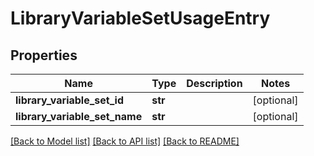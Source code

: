 # LibraryVariableSetUsageEntry

## Properties
Name | Type | Description | Notes
------------ | ------------- | ------------- | -------------
**library_variable_set_id** | **str** |  | [optional] 
**library_variable_set_name** | **str** |  | [optional] 

[[Back to Model list]](../README.md#documentation-for-models) [[Back to API list]](../README.md#documentation-for-api-endpoints) [[Back to README]](../README.md)


